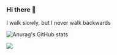### Hi there 👋

<!--
**zcmiracle/zcmiracle** is a ✨ _special_ ✨ repository because its `README.md` (this file) appears on your GitHub profile.

Here are some ideas to get you started:

- 🔭 I’m currently working on ...
- 🌱 I’m currently learning ...
- 👯 I’m looking to collaborate on ...
- 🤔 I’m looking for help with ...
- 💬 Ask me about ...
- 📫 How to reach me: ...
- 😄 Pronouns: ...
- ⚡ Fun fact: ...
-->

I walk slowly, but I never walk backwards 

![Anurag's GitHub stats](https://github-readme-stats.vercel.app/api?username=zcmiracle&show_icons=true&theme=radical)

<p float="right">
<!-- <img src="https://github-readme-stats.vercel.app/api?username=zcmiracle&show_icons=true&icon_color=CE1D2D&text_color=718096&bg_color=ffffff&count_private=true" /> -->
</p>
  <img src="https://github-readme-stats.vercel.app/api/top-langs/?username=zcmiracle&layout=compact" /> 
</p>
